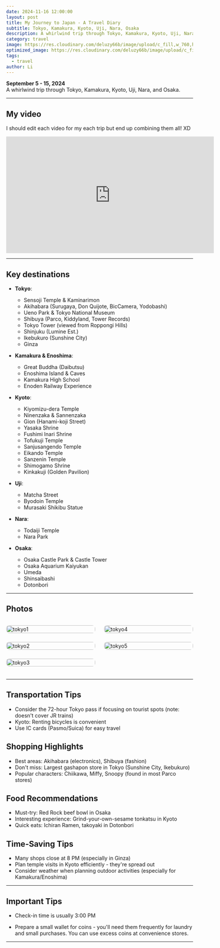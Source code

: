 ```yaml
---
date: 2024-11-16 12:00:00
layout: post
title: My Journey to Japan - A Travel Diary
subtitle: Tokyo, Kamakura, Kyoto, Uji, Nara, Osaka
description: A whirlwind trip through Tokyo, Kamakura, Kyoto, Uji, Nara, and Osaka.
category: travel
image: https://res.cloudinary.com/deluzy66b/image/upload/c_fill,w_760,h_399/v1731816360/Screenshot_2024-11-16_at_12.44.42_PM_hvqf7v.png
optimized_image: https://res.cloudinary.com/deluzy66b/image/upload/c_fill,w_380,h_200/v1731816360/Screenshot_2024-11-16_at_12.44.42_PM_hvqf7v.png
tags:
  - travel
author: Li
---
```


**September 5 - 15, 2024**  
A whirlwind trip through Tokyo, Kamakura, Kyoto, Uji, Nara, and Osaka.


---

## My video 

I should edit each video for my each trip but end up combining them all! XD

<iframe width="560" height="315" src="https://www.youtube.com/embed/BvK-A1k-__0?si=E-1wHSe2RCLGNb27" title="YouTube video player" frameborder="0" allow="accelerometer; autoplay; clipboard-write; encrypted-media; gyroscope; picture-in-picture; web-share" referrerpolicy="strict-origin-when-cross-origin" allowfullscreen></iframe>

---

## Key destinations

- **Tokyo**:
  - Sensoji Temple & Kaminarimon
  - Akihabara (Surugaya, Don Quijote, BicCamera, Yodobashi)
  - Ueno Park & Tokyo National Museum
  - Shibuya (Parco, Kiddyland, Tower Records)
  - Tokyo Tower (viewed from Roppongi Hills)
  - Shinjuku (Lumine Est.)
  - Ikebukuro (Sunshine City)
  - Ginza

- **Kamakura & Enoshima**:
  - Great Buddha (Daibutsu)
  - Enoshima Island & Caves
  - Kamakura High School
  - Enoden Railway Experience

- **Kyoto**:
  - Kiyomizu-dera Temple
  - Ninenzaka & Sannenzaka
  - Gion (Hanami-koji Street)
  - Yasaka Shrine
  - Fushimi Inari Shrine
  - Tofukuji Temple
  - Sanjusangendo Temple
  - Eikando Temple
  - Sanzenin Temple
  - Shimogamo Shrine
  - Kinkakuji (Golden Pavilion)

- **Uji**:
  - Matcha Street
  - Byodoin Temple
  - Murasaki Shikibu Statue

- **Nara**:
  - Todaiji Temple
  - Nara Park

- **Osaka**:
  - Osaka Castle Park & Castle Tower
  - Osaka Aquarium Kaiyukan
  - Umeda
  - Shinsaibashi
  - Dotonbori


---

## Photos

<div class="photo-masonry">
  <div class="photo-item"><img src="https://res.cloudinary.com/deluzy66b/image/upload/v1731818535/Tokyo_street_vwureh.png" alt="tokyo1" title="tokyo1"></div>
  <div class="photo-item"><img src="https://res.cloudinary.com/deluzy66b/image/upload/v1731823354/IMG_4456_xzvdpu.png" alt="tokyo2" title="tokyo2"></div>
  <div class="photo-item"><img src="https://res.cloudinary.com/deluzy66b/image/upload/v1731816360/Screenshot_2024-11-16_at_12.44.42_PM_hvqf7v.png" alt="tokyo3" title="tokyo3"></div>
  <div class="photo-item"><img src="https://res.cloudinary.com/deluzy66b/image/upload/v1739121837/IMG_5517_esmysx.jpg" alt="tokyo4" title="tokyo4"></div>
  <div class="photo-item"><img src="https://res.cloudinary.com/deluzy66b/image/upload/v1731825421/IMG_5538_hy55ff.jpg" alt="tokyo5" title="tokyo5"></div>
</div>

<style>
.photo-masonry {
  column-count: 2;
  column-gap: 1.5rem;
  margin: 2rem 0;
  max-width: 2500px;
  margin-left: auto;
  margin-right: auto;
}

.photo-item {
  break-inside: avoid;
  margin-bottom: 1.5rem;
}

.photo-item img {
  width: 100%;
  height: auto;
  border-radius: 8px;
  display: block;
  transition: transform 0.3s;
}

.photo-item img:hover {
  transform: scale(1.02);
}
</style>

---



## Transportation Tips
- Consider the 72-hour Tokyo pass if focusing on tourist spots (note: doesn't cover JR trains)
- Kyoto: Renting bicycles is convenient
- Use IC cards (Pasmo/Suica) for easy travel

## Shopping Highlights
- Best areas: Akihabara (electronics), Shibuya (fashion)
- Don't miss: Largest gashapon store in Tokyo (Sunshine City, Ikebukuro)
- Popular characters: Chiikawa, Miffy, Snoopy (found in most Parco stores)

## Food Recommendations
- Must-try: Red Rock beef bowl in Osaka
- Interesting experience: Grind-your-own-sesame tonkatsu in Kyoto
- Quick eats: Ichiran Ramen, takoyaki in Dotonbori


## Time-Saving Tips
- Many shops close at 8 PM (especially in Ginza)
- Plan temple visits in Kyoto efficiently - they're spread out
- Consider weather when planning outdoor activities (especially for Kamakura/Enoshima)




---

## Important Tips

- Check-in time is usually 3:00 PM

- Prepare a small wallet for coins - you'll need them frequently for laundry and small purchases. You can use excess coins at convenience stores.

---


